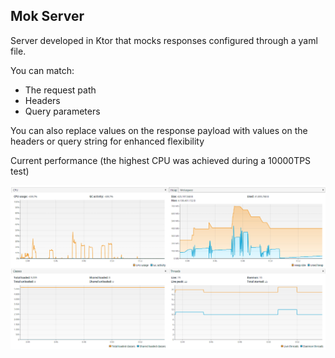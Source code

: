 ## Mok Server

Server developed in Ktor that mocks responses configured through a yaml file.

You can match:
* The request path
* Headers
* Query parameters

You can also replace values on the response payload with values on the headers or query string for enhanced flexibility

Current performance (the highest CPU was achieved during a 10000TPS test)

![Performance](PerformanceMok.png)